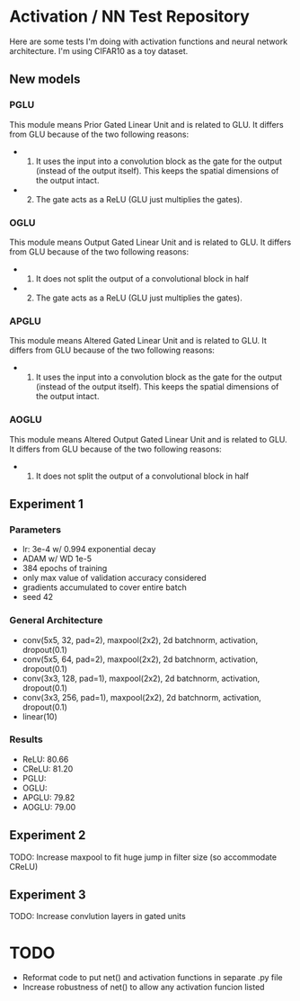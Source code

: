 # Activation / NN Test Repository

Here are some tests I'm doing with activation functions and neural network architecture. I'm using CIFAR10 as a toy dataset.

## New models

### PGLU
This module means Prior Gated Linear Unit and is related to GLU. It differs from GLU because of the two following reasons:
- 1) It uses the input into a convolution block as the gate for the output (instead of the output itself). This keeps the spatial dimensions of the output intact.
- 2) The gate acts as a ReLU (GLU just multiplies the gates).

### OGLU
This module means Output Gated Linear Unit and is related to GLU. It differs from GLU because of the two following reasons:
 - 1) It does not split the output of a convolutional block in half
 - 2) The gate acts as a ReLU (GLU just multiplies the gates).

### APGLU
This module means Altered Gated Linear Unit and is related to GLU. It differs from GLU because of the two following reasons:
 - 1) It uses the input into a convolution block as the gate for the output (instead of the output itself). This keeps the spatial dimensions of the output intact.

### AOGLU
This module means Altered Output Gated Linear Unit and is related to GLU. It differs from GLU because of the two following reasons:
- 1) It does not split the output of a convolutional block in half

## Experiment 1

### Parameters
- lr: 3e-4 w/ 0.994 exponential decay
- ADAM w/ WD 1e-5
- 384 epochs of training
- only max value of validation accuracy considered
- gradients accumulated to cover entire batch
- seed 42

### General Architecture
- conv(5x5, 32, pad=2), maxpool(2x2), 2d batchnorm, activation, dropout(0.1)
- conv(5x5, 64, pad=2), maxpool(2x2), 2d batchnorm, activation, dropout(0.1)
- conv(3x3, 128, pad=1), maxpool(2x2), 2d batchnorm, activation, dropout(0.1)
- conv(3x3, 256, pad=1), maxpool(2x2), 2d batchnorm, activation, dropout(0.1)
- linear(10)

### Results
- ReLU:     80.66
- CReLU:    81.20
- PGLU:     
- OGLU:     
- APGLU:    79.82
- AOGLU:    79.00



## Experiment 2
TODO: Increase maxpool to fit huge jump in filter size (so accommodate CReLU)



## Experiment 3
TODO: Increase convlution layers in gated units



# TODO
 - Reformat code to put net() and activation functions in separate .py file
 - Increase robustness of net() to allow any activation funcion listed
